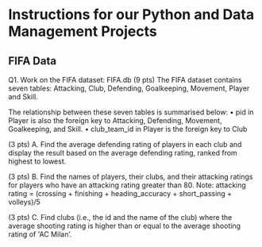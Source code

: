 # Instructions for our Python and Data Management Projects

## FIFA Data
Q1. Work on the FIFA dataset: FIFA.db (9 pts)
The FIFA dataset contains seven tables: Attacking, Club, Defending, Goalkeeping, Movement,
Player and Skill.

The relationship between these seven tables is summarised below:
• pid in Player is also the foreign key to Attacking, Defending, Movement, Goalkeeping, and Skill.
• club_team_id in Player is the foreign key to Club

 (3 pts) A. Find the average defending rating of players in each club and display the result based
on the average defending rating, ranked from highest to lowest.

(3 pts) B. Find the names of players, their clubs, and their attacking ratings for players who
have an attacking rating greater than 80. Note: attacking rating = (crossing + finishing +
heading_accuracy + short_passing + volleys)/5

(3 pts) C. Find clubs (i.e., the id and the name of the club) where the average shooting rating is
higher than or equal to the average shooting rating of 'AC Milan’.